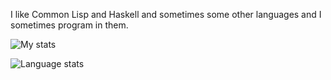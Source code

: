 <!--
**travv0/travv0** is a ✨ _special_ ✨ repository because its `README.md` (this file) appears on your GitHub profile.

Here are some ideas to get you started:

- 🔭 I’m currently working on ...
- 🌱 I’m currently learning ...
- 👯 I’m looking to collaborate on ...
- 🤔 I’m looking for help with ...
- 💬 Ask me about ...
- 📫 How to reach me: ...
- 😄 Pronouns: ...
- ⚡ Fun fact: ...
-->

I like Common Lisp and Haskell and sometimes some other languages and I sometimes program in them.

![My stats](https://github-readme-stats.vercel.app/api/?username=travv0&theme=tokyonight&hide=prs,issues&hidden=true)

![Language stats](https://github-readme-stats.vercel.app/api/top-langs/?username=travv0&theme=tokyonight&hidden=true)
